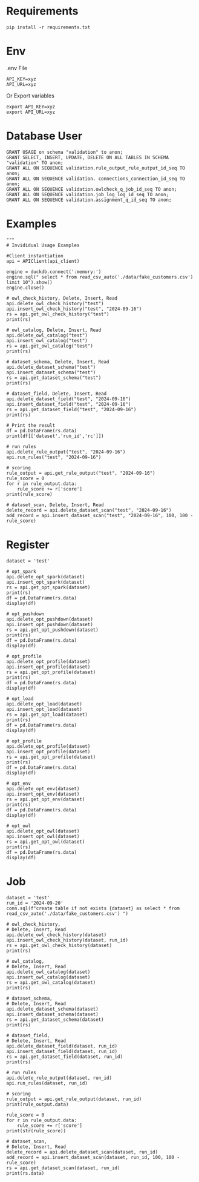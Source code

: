 # Requirements
```pip install -r requirements.txt```

# Env
.env File
```
API_KEY=xyz
API_URL=xyz
```
Or
Export variables 
```
export API_KEY=xyz
export API_URL=xyz
```

# Database User
```
GRANT USAGE on schema "validation" to anon;
GRANT SELECT, INSERT, UPDATE, DELETE ON ALL TABLES IN SCHEMA "validation" TO anon;
GRANT ALL ON SEQUENCE validation.rule_output_rule_output_id_seq TO anon;
GRANT ALL ON SEQUENCE validation. connections_connection_id_seq TO anon;
GRANT ALL ON SEQUENCE validation.owlcheck_q_job_id_seq TO anon;
GRANT ALL ON SEQUENCE validation.job_log_log_id_seq TO anon;
GRANT ALL ON SEQUENCE validation.assignment_q_id_seq TO anon;
```

# Examples
```
"""
# Invididual Usage Examples 

#Client instantiation
api = APIClient(api_client)

engine = duckdb.connect(':memory:')
engine.sql(" select * from read_csv_auto('./data/fake_customers.csv') limit 10").show()
engine.close()

# owl_check_history, Delete, Insert, Read
api.delete_owl_check_history("test")
api.insert_owl_check_history("test", "2024-09-16")
rs = api.get_owl_check_history("test")
print(rs)

# owl_catalog, Delete, Insert, Read
api.delete_owl_catalog("test")
api.insert_owl_catalog("test")
rs = api.get_owl_catalog("test")
print(rs)

# dataset_schema, Delete, Insert, Read
api.delete_dataset_schema("test")
api.insert_dataset_schema("test")
rs = api.get_dataset_schema("test")
print(rs)

# dataset_field, Delete, Insert, Read
api.delete_dataset_field("test", "2024-09-16")
api.insert_dataset_field("test", "2024-09-16")
rs = api.get_dataset_field("test", "2024-09-16")
print(rs)

# Print the result
df = pd.DataFrame(rs.data)
print(df[['dataset','run_id','rc']])

# run rules 
api.delete_rule_output("test", "2024-09-16")
api.run_rules("test", "2024-09-16")

# scoring
rule_output = api.get_rule_output("test", "2024-09-16")
rule_score = 0
for r in rule_output.data:
    rule_score += r['score']
print(rule_score)

# dataset_scan, Delete, Insert, Read
delete_record = api.delete_dataset_scan("test", "2024-09-16")
add_record = api.insert_dataset_scan("test", "2024-09-16", 100, 100 - rule_score)
```




# Register
```
dataset = 'test' 

# opt_spark
api.delete_opt_spark(dataset)
api.insert_opt_spark(dataset)
rs = api.get_opt_spark(dataset)
print(rs)
df = pd.DataFrame(rs.data)
display(df)

# opt_pushdown
api.delete_opt_pushdown(dataset)
api.insert_opt_pushdown(dataset)
rs = api.get_opt_pushdown(dataset)
print(rs)
df = pd.DataFrame(rs.data)
display(df)

# opt_profile
api.delete_opt_profile(dataset)
api.insert_opt_profile(dataset)
rs = api.get_opt_profile(dataset)
print(rs)
df = pd.DataFrame(rs.data)
display(df)

# opt_load
api.delete_opt_load(dataset)
api.insert_opt_load(dataset)
rs = api.get_opt_load(dataset)
print(rs)
df = pd.DataFrame(rs.data)
display(df)

# opt_profile
api.delete_opt_profile(dataset)
api.insert_opt_profile(dataset)
rs = api.get_opt_profile(dataset)
print(rs)
df = pd.DataFrame(rs.data)
display(df)

# opt_env
api.delete_opt_env(dataset)
api.insert_opt_env(dataset)
rs = api.get_opt_env(dataset)
print(rs)
df = pd.DataFrame(rs.data)
display(df)

# opt_owl
api.delete_opt_owl(dataset)
api.insert_opt_owl(dataset)
rs = api.get_opt_owl(dataset)
print(rs)
df = pd.DataFrame(rs.data)
display(df)
```


# Job 
```
dataset = 'test' 
run_id = '2024-09-20'
conn.sql(f"create table if not exists {dataset} as select * from read_csv_auto('./data/fake_customers.csv') ")

# owl_check_history, 
# Delete, Insert, Read
api.delete_owl_check_history(dataset)
api.insert_owl_check_history(dataset, run_id)
rs = api.get_owl_check_history(dataset)
print(rs)

# owl_catalog, 
# Delete, Insert, Read
api.delete_owl_catalog(dataset)
api.insert_owl_catalog(dataset)
rs = api.get_owl_catalog(dataset)
print(rs)

# dataset_schema, 
# Delete, Insert, Read
api.delete_dataset_schema(dataset)
api.insert_dataset_schema(dataset)
rs = api.get_dataset_schema(dataset)
print(rs)

# dataset_field, 
# Delete, Insert, Read
api.delete_dataset_field(dataset, run_id)
api.insert_dataset_field(dataset, run_id)
rs = api.get_dataset_field(dataset, run_id)
print(rs)

# run rules 
api.delete_rule_output(dataset, run_id)
api.run_rules(dataset, run_id)

# scoring
rule_output = api.get_rule_output(dataset, run_id)
print(rule_output.data)

rule_score = 0
for r in rule_output.data:
    rule_score += r['score']
print(str(rule_score))

# dataset_scan, 
# Delete, Insert, Read
delete_record = api.delete_dataset_scan(dataset, run_id)
add_record = api.insert_dataset_scan(dataset, run_id, 100, 100 - rule_score)
rs = api.get_dataset_scan(dataset, run_id)
print(rs.data)

```